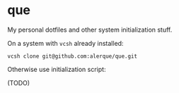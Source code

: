 que
===

My personal dotfiles and other system initialization stuff.

On a system with `vcsh` already installed:

	vcsh clone git@github.com:alerque/que.git
	
Otherwise use initialization script:

(TODO)
